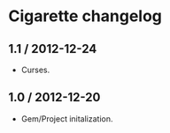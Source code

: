 # Cigarette changelog

## 1.1 / 2012-12-24

* Curses.

## 1.0 / 2012-12-20

* Gem/Project initalization.
